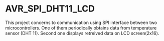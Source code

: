 # AVR_SPI_DHT11_LCD
This project concerns to communication using  SPI interface between two microcontrollers. One of them periodically obtains data from temperature sensor (DHT 11). Second one displays retreived data on LCD screen(2x16).
